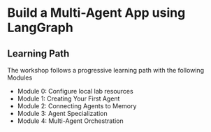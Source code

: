 # Build a Multi-Agent App using LangGraph

## Learning Path

The workshop follows a progressive learning path with the following Modules

- Module 0: Configure local lab resources
- Module 1: Creating Your First Agent
- Module 2: Connecting Agents to Memory
- Module 3: Agent Specialization
- Module 4: Multi-Agent Orchestration
